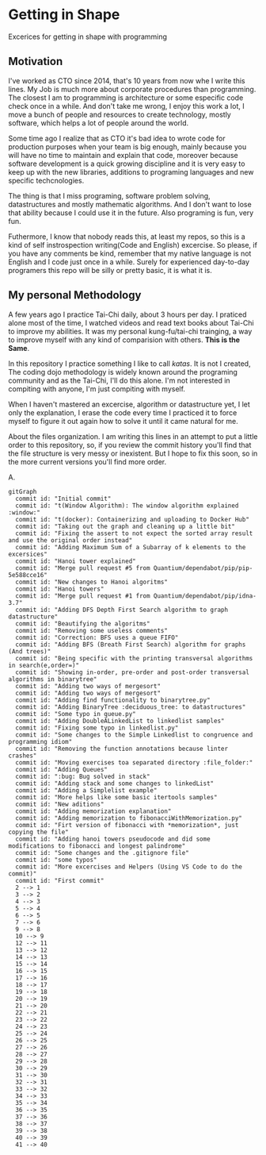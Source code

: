 # Getting in Shape

Excerices for getting in shape with programming

## Motivation

I've worked as CTO since 2014, that's 10 years from now whe I write this lines. My Job is much more about corporate procedures than programming. The closest I am to programming is architecture or some especific code check once in a while. And don't take me wrong, I enjoy this work a lot, I move a bunch of people and resources to create technology, mostly software, which helps a lot of people around the world.

Some time ago I realize that as CTO it's bad idea to wrote code for production purposes when your team is big enough, mainly because you will have no time to maintain and explain that code, moreover because software development is a quick growing discipline and it is very easy to keep up with the new libraries, additions to programing languages and new specific techcnologies. 

The thing is that I miss programing, software problem solving, datastructures and mostly mathematic algorithms. And I don't want to lose that ability because I could use it in the future. Also programing is fun, very fun.

Futhermore, I know that nobody reads this, at least my repos, so this is a kind of self instrospection writing(Code and English) excercise. So please, if you have any comments be kind, remember that my native language is not English and I code just once in a while. Surely for experienced day-to-day programers this repo will be silly or pretty basic, it is what it is.

## My personal Methodology

A few years ago I practice Tai-Chi daily, about 3 hours per day. I praticed alone most of the time, I watched videos and read text books about Tai-Chi to improve my abilities. It was my personal kung-fu/tai-chi trainging, a way to improve myself with any kind of comparision with others. **This is the Same**.

In this repository I practice something I like to call *katas*. It is not I created, The coding dojo methodology is widely known around the programing community and as the Tai-Chi, I'll do this alone. I'm not interested in compiting with anyone, I'm just compiting with myself.

When I haven't mastered an excercise, algorithm or datastructure yet, I let only the explanation, I erase the code every time I practiced it to force myself to figure it out again how to solve it until it came natural for me.

About the files organization. I am writing this lines in an attempt to put a little order to this repository, so, if you review the commit history you'll find that the file structure is very messy or inexistent. But I hope to fix this soon, so in the more current versions you'll find more order.

A.

```mermaid
gitGraph
  commit id: "Initial commit"
  commit id: "t(Window Algorithm): The window algorithm explained :window:"
  commit id: "t(docker): Containerizing and uploading to Docker Hub"
  commit id: "Taking out the graph and cleaning up a little bit"
  commit id: "Fixing the assert to not expect the sorted array result and use the original order instead"
  commit id: "Adding Maximum Sum of a Subarray of k elements to the excersices"
  commit id: "Hanoi tower explained"
  commit id: "Merge pull request #5 from Quantium/dependabot/pip/pip-5e588cce16"
  commit id: "New changes to Hanoi algoritms"
  commit id: "Hanoi towers"
  commit id: "Merge pull request #1 from Quantium/dependabot/pip/idna-3.7"
  commit id: "Adding DFS Depth First Search algorithm to graph datastructure"
  commit id: "Beautifying the algoritms"
  commit id: "Removing some useless comments"
  commit id: "Correction: BFS uses a queue FIFO"
  commit id: "Adding BFS (Breath First Search) algorithm for graphs (And trees)"
  commit id: "Being specific with the printing transversal algorithms in search(e,order=)"
  commit id: "Showing in-order, pre-order and post-order transversal algorithms in binarytree"
  commit id: "Adding two ways of mergesort"
  commit id: "Adding two ways of mergesort"
  commit id: "Adding find functionality to binarytree.py"
  commit id: "Adding BinaryTree :deciduous_tree: to datastructures"
  commit id: "Some typo in queue.py"
  commit id: "Adding DoubleÃLinkedList to linkedlist samples"
  commit id: "Fixing some typo in linkedlist.py"
  commit id: "Some changes to the Simple Linkedlist to congruence and programming idiom"
  commit id: "Removing the function annotations because linter crashes"
  commit id: "Moving exercises toa separated directory :file_folder:"
  commit id: "Adding Queues"
  commit id: ":bug: Bug solved in stack"
  commit id: "Adding stack and some changes to linkedList"
  commit id: "Adding a Simplelist example"
  commit id: "More helps like some basic itertools samples"
  commit id: "New aditions"
  commit id: "Adding memorization explanation"
  commit id: "Adding memorization to fibonacciWithMemorization.py"
  commit id: "Firt version of fibonacci with *memorization*, just copying the file"
  commit id: "Adding hanoi towers pseudocode and did some modifications to fibonacci and longest palindrome"
  commit id: "Some changes and the .gitignore file"
  commit id: "some typos"
  commit id: "More excercises and Helpers (Using VS Code to do the commit)"
  commit id: "First commit"
  2 --> 1
  3 --> 2
  4 --> 3
  5 --> 4
  6 --> 5
  7 --> 6
  9 --> 8
  10 --> 9
  12 --> 11
  13 --> 12
  14 --> 13
  15 --> 14
  16 --> 15
  17 --> 16
  18 --> 17
  19 --> 18
  20 --> 19
  21 --> 20
  22 --> 21
  23 --> 22
  24 --> 23
  25 --> 24
  26 --> 25
  27 --> 26
  28 --> 27
  29 --> 28
  30 --> 29
  31 --> 30
  32 --> 31
  33 --> 32
  34 --> 33
  35 --> 34
  36 --> 35
  37 --> 36
  38 --> 37
  39 --> 38
  40 --> 39
  41 --> 40
```
